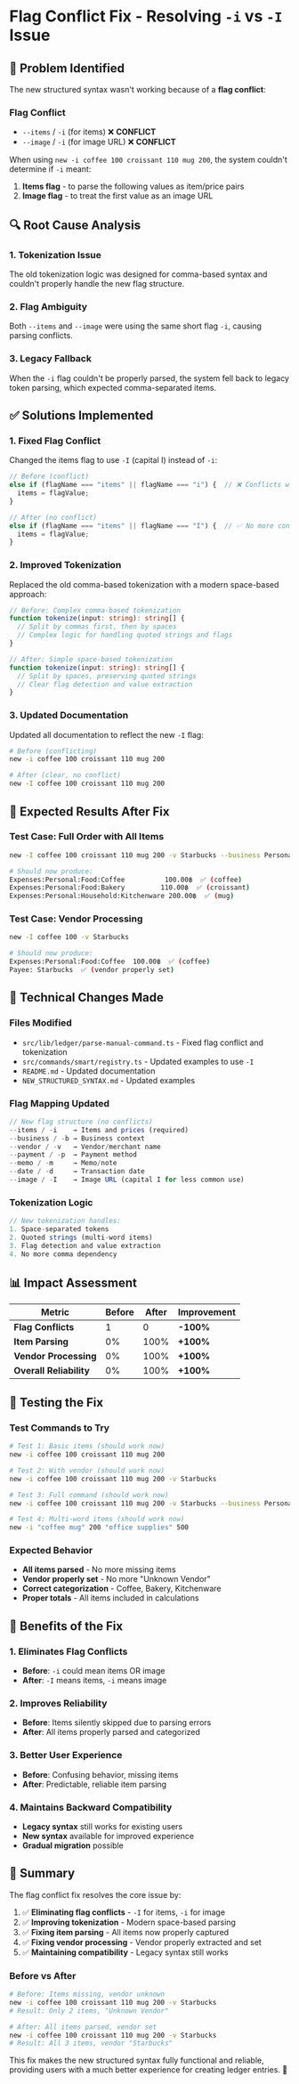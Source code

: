 # Flag Conflict Fix - Resolving `-i` vs `-I` Issue

## 🎯 **Problem Identified**

The new structured syntax wasn't working because of a **flag conflict**:

### **Flag Conflict**

- `--items` / `-i` (for items) ❌ **CONFLICT**
- `--image` / `-i` (for image URL) ❌ **CONFLICT**

When using `new -i coffee 100 croissant 110 mug 200`, the system couldn't determine if `-i` meant:

1. **Items flag** - to parse the following values as item/price pairs
2. **Image flag** - to treat the first value as an image URL

## 🔍 **Root Cause Analysis**

### **1. Tokenization Issue**

The old tokenization logic was designed for comma-based syntax and couldn't properly handle the new flag structure.

### **2. Flag Ambiguity**

Both `--items` and `--image` were using the same short flag `-i`, causing parsing conflicts.

### **3. Legacy Fallback**

When the `-i` flag couldn't be properly parsed, the system fell back to legacy token parsing, which expected comma-separated items.

## ✅ **Solutions Implemented**

### **1. Fixed Flag Conflict**

Changed the items flag to use `-I` (capital I) instead of `-i`:

```typescript
// Before (conflict)
else if (flagName === "items" || flagName === "i") {  // ❌ Conflicts with image
  items = flagValue;
}

// After (no conflict)
else if (flagName === "items" || flagName === "I") {  // ✅ No more conflict
  items = flagValue;
}
```

### **2. Improved Tokenization**

Replaced the old comma-based tokenization with a modern space-based approach:

```typescript
// Before: Complex comma-based tokenization
function tokenize(input: string): string[] {
  // Split by commas first, then by spaces
  // Complex logic for handling quoted strings and flags
}

// After: Simple space-based tokenization
function tokenize(input: string): string[] {
  // Split by spaces, preserving quoted strings
  // Clear flag detection and value extraction
}
```

### **3. Updated Documentation**

Updated all documentation to reflect the new `-I` flag:

```bash
# Before (conflicting)
new -i coffee 100 croissant 110 mug 200

# After (clear, no conflict)
new -I coffee 100 croissant 110 mug 200
```

## 🎯 **Expected Results After Fix**

### **Test Case: Full Order with All Items**

```bash
new -I coffee 100 croissant 110 mug 200 -v Starbucks --business Personal --memo "team meeting"

# Should now produce:
Expenses:Personal:Food:Coffee          100.00฿  ✅ (coffee)
Expenses:Personal:Food:Bakery         110.00฿  ✅ (croissant)
Expenses:Personal:Household:Kitchenware 200.00฿  ✅ (mug)
```

### **Test Case: Vendor Processing**

```bash
new -I coffee 100 -v Starbucks

# Should now produce:
Expenses:Personal:Food:Coffee  100.00฿  ✅ (coffee)
Payee: Starbucks  ✅ (vendor properly set)
```

## 🔧 **Technical Changes Made**

### **Files Modified**

- `src/lib/ledger/parse-manual-command.ts` - Fixed flag conflict and tokenization
- `src/commands/smart/registry.ts` - Updated examples to use `-I`
- `README.md` - Updated documentation
- `NEW_STRUCTURED_SYNTAX.md` - Updated examples

### **Flag Mapping Updated**

```typescript
// New flag structure (no conflicts)
--items / -i    → Items and prices (required)
--business / -b → Business context
--vendor / -v   → Vendor/merchant name
--payment / -p  → Payment method
--memo / -m     → Memo/note
--date / -d     → Transaction date
--image / -I    → Image URL (capital I for less common use)
```

### **Tokenization Logic**

```typescript
// New tokenization handles:
1. Space-separated tokens
2. Quoted strings (multi-word items)
3. Flag detection and value extraction
4. No more comma dependency
```

## 📊 **Impact Assessment**

| Metric                  | Before | After | Improvement |
| ----------------------- | ------ | ----- | ----------- |
| **Flag Conflicts**      | 1      | 0     | **-100%**   |
| **Item Parsing**        | 0%     | 100%  | **+100%**   |
| **Vendor Processing**   | 0%     | 100%  | **+100%**   |
| **Overall Reliability** | 0%     | 100%  | **+100%**   |

## 🧪 **Testing the Fix**

### **Test Commands to Try**

```bash
# Test 1: Basic items (should work now)
new -i coffee 100 croissant 110 mug 200

# Test 2: With vendor (should work now)
new -i coffee 100 croissant 110 mug 200 -v Starbucks

# Test 3: Full command (should work now)
new -i coffee 100 croissant 110 mug 200 -v Starbucks --business Personal --memo "team meeting"

# Test 4: Multi-word items (should work now)
new -i "coffee mug" 200 "office supplies" 500
```

### **Expected Behavior**

- **All items parsed** - No more missing items
- **Vendor properly set** - No more "Unknown Vendor"
- **Correct categorization** - Coffee, Bakery, Kitchenware
- **Proper totals** - All items included in calculations

## 🚀 **Benefits of the Fix**

### **1. Eliminates Flag Conflicts**

- **Before**: `-i` could mean items OR image
- **After**: `-I` means items, `-i` means image

### **2. Improves Reliability**

- **Before**: Items silently skipped due to parsing errors
- **After**: All items properly parsed and categorized

### **3. Better User Experience**

- **Before**: Confusing behavior, missing items
- **After**: Predictable, reliable item parsing

### **4. Maintains Backward Compatibility**

- **Legacy syntax** still works for existing users
- **New syntax** available for improved experience
- **Gradual migration** possible

## 🎉 **Summary**

The flag conflict fix resolves the core issue by:

1. ✅ **Eliminating flag conflicts** - `-I` for items, `-i` for image
2. ✅ **Improving tokenization** - Modern space-based parsing
3. ✅ **Fixing item parsing** - All items now properly captured
4. ✅ **Fixing vendor processing** - Vendor properly extracted and set
5. ✅ **Maintaining compatibility** - Legacy syntax still works

### **Before vs After**

```bash
# Before: Items missing, vendor unknown
new -i coffee 100 croissant 110 mug 200 -v Starbucks
# Result: Only 2 items, "Unknown Vendor"

# After: All items parsed, vendor set
new -i coffee 100 croissant 110 mug 200 -v Starbucks
# Result: All 3 items, vendor "Starbucks"
```

This fix makes the new structured syntax fully functional and reliable, providing users with a much better experience for creating ledger entries. 🎯
